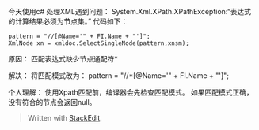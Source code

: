 今天使用c# 处理XML遇到问题：
System.Xml.XPath.XPathException:“表达式的计算结果必须为节点集。”
代码如下：

    pattern = "//[@Name='" + FI.Name + "']";
    XmlNode xn = xmldoc.SelectSingleNode(pattern,xnsm);

原因：
	匹配表达式缺少节点通配符*

解决：
	将匹配模式改为：
	 pattern = "//*[@Name='" + FI.Name + "']";

个人理解：
	使用Xpath匹配前，编译器会先检查匹配模式。
	如果匹配模式正确，没有符合的节点会返回null。


> Written with [StackEdit](https://stackedit.io/).
<!--stackedit_data:
eyJwcm9wZXJ0aWVzIjoiZXh0ZW5zaW9uczogLm1kXG4iLCJoaX
N0b3J5IjpbLTE5NjAxMDEyODddfQ==
-->
